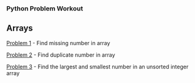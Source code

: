 ### Python Problem Workout

## Arrays

[Problem 1](https://github.com/mpUrban/python_problems/blob/master/problem1.py) - Find missing number in array

[Problem 2](https://github.com/mpUrban/python_problems/blob/master/problem2.py) - Find duplicate number in array

[Problem 3](https://github.com/mpUrban/python_problems/blob/master/problem3.py) - Find the largest and smallest number in an unsorted integer array
